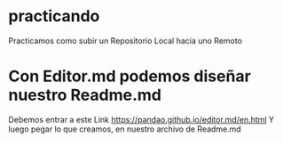 # practicando
Practicamos como subir un Repositorio Local hacia uno Remoto
# Con Editor.md podemos diseñar nuestro Readme.md
Debemos entrar a este Link https://pandao.github.io/editor.md/en.html
Y luego pegar lo que creamos, en nuestro archivo de Readme.md
